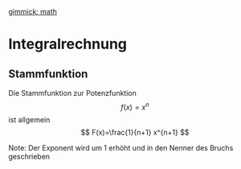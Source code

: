 [gimmick: math]()

# Integralrechnung

## Stammfunktion

Die Stammfunktion zur Potenzfunktion 
$$
f(x)=x^n
$$
ist allgemein
$$
F(x)=\frac{1}{n+1} x^{n+1}
$$

Note:
Der Exponent wird um 1 erhöht und in den Nenner des Bruchs geschrieben


